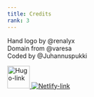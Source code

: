 ```yaml
---
title: Credits
rank: 3
---
```


Hand logo by @renalyx<br>
Domain from @varesa<br>
Coded by @Juhannuspukki

<a href="https://gohugo.io">
  <img src="images/hugo.svg" height="51px" alt="Hugo-link">
</a>
<a href="https://www.netlify.com">
  <img src="images/netlify-dark.svg" images/hugo.svg alt="Netlify-link">
</a>
